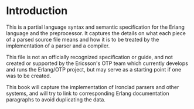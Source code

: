 # Introduction

This is a partial language syntax and semantic specification for the Erlang language and the
preprocessor. It captures the details on what each piece of a parsed source file means and how it is
to be treated by the implementation of a parser and a compiler.

This file is not an officially recognized specification or guide, and not created or supported by
the Ericsson's OTP team which currently develops and runs the Erlang/OTP project, but may serve as a
starting point if one was to be created.

This book will capture the implementation of Ironclad parsers and other systems, and will try to
link to corresponding Erlang documentation paragraphs to avoid duplicating the data.
